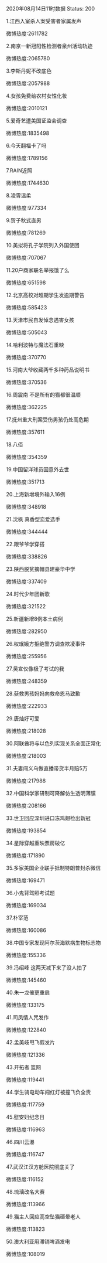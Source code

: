2020年08月14日11时数据
Status: 200

1.江西入室杀人案受害者家属发声

微博热度:2611782

2.南京一新冠阳性检测者泉州活动轨迹

微博热度:2065780

3.李斯丹妮不改底色

微博热度:2057988

4.女孩免费给农村女性化妆

微博热度:2010121

5.爱奇艺遭美国证监会调查

微博热度:1835498

6.今天翻福卡了吗

微博热度:1789156

7.RAIN近照

微博热度:1744630

8.凌霄温柔

微博热度:977334

9.贺子秋式直男

微博热度:781269

10.美拟将孔子学院列入外国使团

微博热度:707067

11.20户商家联名举报饿了么

微博热度:651598

12.北京高校对超期学生发逾期警告

微博热度:585423

13.天津市民自发悼念遇害女孩

微博热度:505043

14.哈利波特与魔法石重映

微博热度:370770

15.河南大爷收藏两千多种药品说明书

微博热度:370536

16.周震南 不是所有的猫都很温顺

微博热度:362225

17.抚州重大刑案受伤男孩仍处高危期

微博热度:357611

18.八佰

微博热度:354359

19.中国留洋球员因意外去世

微博热度:351713

20.上海新增境外输入16例

微博热度:348918

21.沈枫 真香型恋爱选手

微博热度:344444

22.跟爷爷学穿搭

微博热度:338826

23.陕西脱贫摘帽县建豪华中学

微博热度:337409

24.时代少年团新歌

微博热度:321522

25.新疆新增8例本土病例

微博热度:282950

26.权珉娥方拒绝警方调查欺凌事件

微博热度:255956

27.吴宣仪像极了考试的我

微博热度:248359

28.获救男孩妈妈向救命恩马致歉

微博热度:222933

29.唐灿好可爱

微博热度:218028

30.阿联酋将与以色列实现关系全面正常化

微博热度:218003

31.夫妻闯义乌做直播带货半月赔5万

微博热度:217988

32.中国科学家研制可降解仿生透明薄膜

微博热度:208166

33.世卫回应深圳进口冻鸡翅检出新冠

微博热度:193854

34.星际穿越重映票房破亿

微博热度:171890

35.多家美国企业联手抵制特朗普封杀微信

微博热度:169471

36.小鬼背驾照考试题

微博热度:169034

37.朴宰范

微博热度:160086

38.中国专家发现阿尔茨海默病生物标志物

微博热度:155336

39.冯绍峰 这两天减下来了没人拍了

微博热度:145460

40.朱一龙催更重启

微博热度:133175

41.司凤情人咒发作

微博热度:122840

42.孟美岐甩飞假发片

微博热度:121336

43.开拓者 篮网

微博热度:119441

44.学生骑电动车闯红灯被撞飞负全责

微博热度:117759

45.慰安妇纪念日

微博热度:116963

46.四川云瀑

微博热度:116747

47.武汉江汉方舱医院彻底关了

微博热度:116152

48.琉璃改名大赛

微博热度:113966

49.猫主人回应高空坠猫砸晕老人

微博热度:113823

50.澳大利亚用滞销啤酒发电

微博热度:108019


